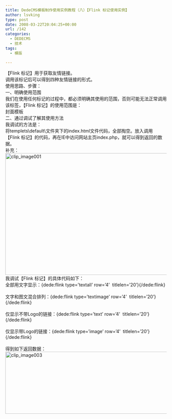 ```yaml
---
title: DedeCMS模板制作使用实例教程（八）【Flink 标记使用实例】
author: lsvking
type: post
date: 2008-03-22T20:04:25+00:00
url: /142
categories:
  - DEDECMS
  - 技术
tags:
  - 模版

---
```

【Flink 标记】用于获取友情链接。   
调用该标记后可以得到四种友情链接的形式。   
使用思路、步骤：   
一、明确使用范围   
我们在使用任何标记的过程中，都必须明确其使用的范围，否则可能无法正常调用该标签，【Flink 标记】的使用范围是：   
封面模板   
二、通过调试了解其使用方法   
我调试的方法是：   
将templets\default\文件夹下的index.html文件代码，全部掏空。放入调用【Flink 标记】的代码，再在IE中访问网站主页index.php，就可以得到返回的数据。   
补充：   
[<img style="border-right: 0px; border-top: 0px; border-left: 0px; border-bottom: 0px" height="379" alt="clip_image001" src="http://lsvking.github.io/wp-content/uploads/2008/03/windowslivewriterdedecmsflink-11971clip-image001-thumb.gif" width="555" border="0" />][1]   
我调试【Flink 标记】的具体代码如下：   
全部用文字显示：{dede:flink type=&#8217;textall&#8217; row=&#8217;4&#8217;&#160; titlelen=&#8217;20&#8217;}{/dede:flink}<br />   
文字和图文混合排列：{dede:flink type=&#8217;textimage&#8217; row=&#8217;4&#8217;&#160; titlelen=&#8217;20&#8217;}{/dede:flink}<br />   
仅显示不带Logo的链接：{dede:flink type=&#8217;text&#8217; row=&#8217;4&#8217;&#160; titlelen=&#8217;20&#8217;}{/dede:flink}<br />   
仅显示带Logo的链接：{dede:flink type=&#8217;image&#8217; row=&#8217;4&#8217;&#160; titlelen=&#8217;20&#8217;}{/dede:flink}<br />   
得到如下返回数据：   
[<img style="border-right: 0px; border-top: 0px; border-left: 0px; border-bottom: 0px" height="193" alt="clip_image003" src="http://lsvking.github.io/wp-content/uploads/2008/03/windowslivewriterdedecmsflink-11971clip-image003-thumb.gif" width="624" border="0" />][2]

 [1]: http://lsvking.github.io/wp-content/uploads/2008/03/windowslivewriterdedecmsflink-11971clip-image001-2.gif
 [2]: http://lsvking.github.io/wp-content/uploads/2008/03/windowslivewriterdedecmsflink-11971clip-image003-2.gif